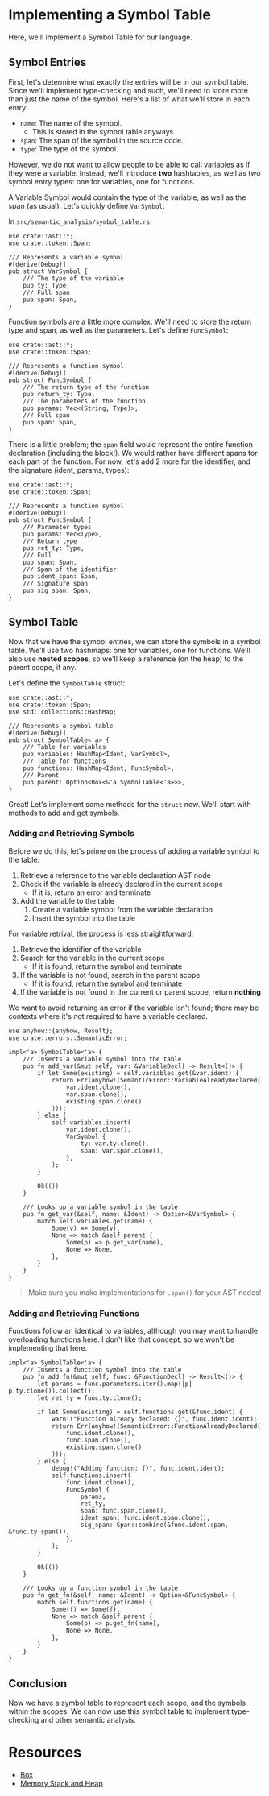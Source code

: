 # Implementing a Symbol Table

Here, we'll implement a Symbol Table for our language.

## Symbol Entries

First, let's determine what exactly the entries will be in our symbol table. Since we'll implement type-checking and such, we'll need to store more than just the name of the symbol. Here's a list of what we'll store in each entry:
- `name`: The name of the symbol.
    - This is stored in the symbol table anyways
- `span`: The span of the symbol in the source code.
- `type`: The type of the symbol.

However, we do not want to allow people to be able to call variables as if they were a variable. Instead, we'll introduce **two** hashtables, as well as two symbol entry types: one for variables, one for functions.

A Variable Symbol would contain the type of the variable, as well as the span (as usual). Let's quickly define `VarSymbol`:

In `src/semantic_analysis/symbol_table.rs`:
```rust,ignore
use crate::ast::*;
use crate::token::Span;

/// Represents a variable symbol
#[derive(Debug)]
pub struct VarSymbol {
    /// The type of the variable
    pub ty: Type,
    /// Full span
    pub span: Span,
}
```

Function symbols are a little more complex. We'll need to store the return type and span, as well as the parameters. Let's define `FuncSymbol`:

```rust,ignore
use crate::ast::*;
use crate::token::Span;

/// Represents a function symbol
#[derive(Debug)]
pub struct FuncSymbol {
    /// The return type of the function
    pub return_ty: Type,
    /// The parameters of the function
    pub params: Vec<(String, Type)>,
    /// Full span
    pub span: Span,
}
```

There is a little problem; the `span` field would represent the entire function declaration (including the block!). We would rather have different spans for each part of the function. For now, let's add 2 more for the identifier, and the signature (ident, params, types):

```rust,ignore
use crate::ast::*;
use crate::token::Span;

/// Represents a function symbol
#[derive(Debug)]
pub struct FuncSymbol {
    /// Parameter types
    pub params: Vec<Type>,
    /// Return type
    pub ret_ty: Type,
    /// Full
    pub span: Span,
    /// Span of the identifier
    pub ident_span: Span,
    /// Signature span
    pub sig_span: Span,
}
```

## Symbol Table
Now that we have the symbol entries, we can store the symbols in a symbol table. We'll use two hashmaps: one for variables, one for functions. We'll also use **nested scopes**, so we'll keep a reference (on the heap) to the parent scope, if any.

Let's define the `SymbolTable` struct:

```rust,ignore
use crate::ast::*;
use crate::token::Span;
use std::collections::HashMap;

/// Represents a symbol table
#[derive(Debug)]
pub struct SymbolTable<'a> {
    /// Table for variables
    pub variables: HashMap<Ident, VarSymbol>,
    /// Table for functions
    pub functions: HashMap<Ident, FuncSymbol>,
    /// Parent
    pub parent: Option<Box<&'a SymbolTable<'a>>>,
}
```

Great! Let's implement some methods for the `struct` now. We'll start with methods to add and get symbols.

### Adding and Retrieving Symbols

Before we do this, let's prime on the process of adding a variable symbol to the table:

1. Retrieve a reference to the variable declaration AST node
2. Check if the variable is already declared in the current scope
    - If it is, return an error and terminate
3. Add the variable to the table
    1. Create a variable symbol from the variable declaration
    2. Insert the symbol into the table

For variable retrival, the process is less straightforward:

1. Retrieve the identifier of the variable
2. Search for the variable in the current scope
    - If it is found, return the symbol and terminate
3. If the variable is not found, search in the parent scope
    - If it is found, return the symbol and terminate
4. If the variable is not found in the current or parent scope, return **nothing**

We want to avoid returning an error if the variable isn't found; there may be contexts where it's not required to have a variable declared.

```rust,ignore
use anyhow::{anyhow, Result};
use crate::errors::SemanticError;

impl<'a> SymbolTable<'a> {
    /// Inserts a variable symbol into the table
    pub fn add_var(&mut self, var: &VariableDecl) -> Result<()> {
        if let Some(existing) = self.variables.get(&var.ident) {
            return Err(anyhow!(SemanticError::VariableAlreadyDeclared(
                var.ident.clone(),
                var.span.clone(),
                existing.span.clone()
            )));
        } else {
            self.variables.insert(
                var.ident.clone(),
                VarSymbol {
                    ty: var.ty.clone(),
                    span: var.span.clone(),
                },
            );
        }

        Ok(())
    }

    /// Looks up a variable symbol in the table
    pub fn get_var(&self, name: &Ident) -> Option<&VarSymbol> {
        match self.variables.get(name) {
            Some(v) => Some(v),
            None => match &self.parent {
                Some(p) => p.get_var(name),
                None => None,
            },
        }
    }
}
```

> Make sure you make implementations for `.span()` for your AST nodes!

### Adding and Retrieving Functions
Functions follow an identical to variables, although you may want to handle overloading functions here. I don't like that concept, so we won't be implementing that here.
    
```rust,ignore
impl<'a> SymbolTable<'a> {
    /// Inserts a function symbol into the table
    pub fn add_fn(&mut self, func: &FunctionDecl) -> Result<()> {
        let params = func.parameters.iter().map(|p| p.ty.clone()).collect();
        let ret_ty = func.ty.clone();

        if let Some(existing) = self.functions.get(&func.ident) {
            warn!("Function already declared: {}", func.ident.ident);
            return Err(anyhow!(SemanticError::FunctionAlreadyDeclared(
                func.ident.clone(),
                func.span.clone(),
                existing.span.clone()
            )));
        } else {
            debug!("Adding function: {}", func.ident.ident);
            self.functions.insert(
                func.ident.clone(),
                FuncSymbol {
                    params,
                    ret_ty,
                    span: func.span.clone(),
                    ident_span: func.ident.span.clone(),
                    sig_span: Span::combine(&func.ident.span, &func.ty.span()),
                },
            );
        }

        Ok(())
    }

    /// Looks up a function symbol in the table
    pub fn get_fn(&self, name: &Ident) -> Option<&FuncSymbol> {
        match self.functions.get(name) {
            Some(f) => Some(f),
            None => match &self.parent {
                Some(p) => p.get_fn(name),
                None => None,
            },
        }
    }
}
```

## Conclusion
Now we have a symbol table to represent each scope, and the symbols within the scopes. We can now use this symbol table to implement type-checking and other semantic analysis.

# Resources
- [Box](https://doc.rust-lang.org/std/boxed/struct.Box.html)
- [Memory Stack and Heap](https://web.mit.edu/rust-lang_v1.25/arch/amd64_ubuntu1404/share/doc/rust/html/book/first-edition/the-stack-and-the-heap.html)